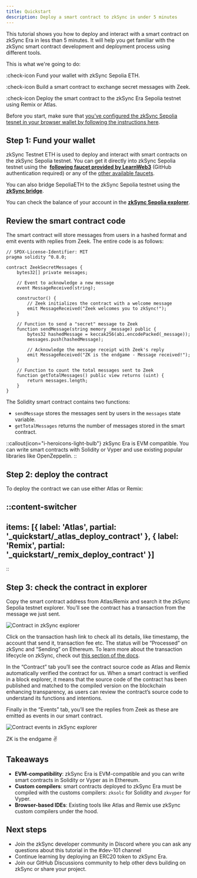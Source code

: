 ```yaml
---
title: Quickstart
description: Deploy a smart contract to zkSync in under 5 minutes
---
```


This tutorial shows you how to deploy and interact with a smart contract on zkSync Era in less than 5 minutes. 
It will help you get familiar with the zkSync smart contract development and deployment process using different tools.

This is what we're going to do:

:check-icon Fund your wallet with zkSync Sepolia ETH.

:check-icon Build a smart contract to exchange secret messages with Zeek.

:check-icon Deploy the smart contract to the zkSync Era Sepolia testnet using Remix or Atlas.

Before you start, make sure that 
[you’ve configured the zkSync Sepolia tesnet in your browser wallet by following the instructions here](./2.connect-zksync.md).

## Step 1: Fund your wallet

zkSync Testnet ETH is used to deploy and interact with smart contracts on the zkSync Sepolia testnet. 
You can get it  directly into zkSync Sepolia testnet using the 
**[following faucet provided by LearnWeb3](https://learnweb3.io/faucets/zksync_sepolia/)** 
(GitHub authentication required) or any of the [other available faucets](#).

You can also bridge SepoliaETH to the zkSync Sepolia testnet using the
**[zkSync bridge](https://portal.zksync.io/bridge/?network=sepolia)**.

You can check the balance of your account in the
**[zkSync Sepolia explorer](https://sepolia.explorer.zksync.io/)**.

## Review the smart contract code

The smart contract will store messages from users in a hashed format and emit events with replies from Zeek. 
The entire code is as follows:

```solidity
// SPDX-License-Identifier: MIT
pragma solidity ^0.8.0;

contract ZeekSecretMessages {
    bytes32[] private messages;

    // Event to acknowledge a new message
    event MessageReceived(string);

    constructor() {
        // Zeek initializes the contract with a welcome message
        emit MessageReceived("Zeek welcomes you to zkSync!");
    }

    // Function to send a "secret" message to Zeek
    function sendMessage(string memory _message) public {
        bytes32 hashedMessage = keccak256(abi.encodePacked(_message));
        messages.push(hashedMessage);

        // Acknowledge the message receipt with Zeek's reply
        emit MessageReceived("ZK is the endgame - Message received!");
    }

    // Function to count the total messages sent to Zeek
    function getTotalMessages() public view returns (uint) {
        return messages.length;
    }
}
```

The Solidity smart contract contains two functions:

- `sendMessage` stores the messages sent by users in the `messages` state variable.
- `getTotalMessages` returns the number of messages stored in the smart contract.

::callout{icon="i-heroicons-light-bulb"}
zkSync Era is EVM compatible. 
You can write smart contracts with Solidity or Vyper and use existing popular libraries like OpenZeppelin.
::

## Step 2: deploy the contract

To deploy the contract we can use either Atlas or Remix:

::content-switcher
---
items: [{
  label: 'Atlas',
  partial: '_quickstart/_atlas_deploy_contract'
}, {
  label: 'Remix',
  partial: '_quickstart/_remix_deploy_contract'
}]
---
::

## Step 3: check the contract in explorer

Copy the smart contract address from Atlas/Remix and search it the zkSync Sepolia testnet explorer. You’ll see the contract has a transaction from the message we just sent.

![Contract in zkSync explorer](/images/101-quickstart/101-contract-deployed.png)

Click on the transaction hash link to check all its details, like timestamp, the account that send it, transaction fee
etc. The status will be “Processed” on zkSync and “Sending” on Ethereum. To learn more about the transaction lifecycle
on zkSync, check out [this section of the docs]().

In the “Contract” tab you’ll see the contract source code as Atlas and Remix automatically verified the contract for us.
When a smart contract is verified in a block explorer, it means that the source code of the contract has been published
and matched to the compiled version on the blockchain enhancing transparency, as users can review the contract’s source
code to understand its functions and intentions.

Finally in the “Events” tab, you’ll see the replies from Zeek as these are emitted as events in our smart contract.

![Contract events in zkSync explorer](/images/101-quickstart/101-contract-events.png)

ZK is the endgame ✌️

## Takeaways

- **EVM-compatibility**: zkSync Era is EVM-compatible and you can write smart contracts in Solidity or Vyper as in
  Ethereum.
- **Custom compilers**: smart contracts deployed to zkSync Era must be compiled with the customs compilers: `zksolc` for
  Solidity and `zkvyper` for Vyper.
- **Browser-based IDEs**: Existing tools like Atlas and Remix use zkSync custom compilers under the hood.

## Next steps

- Join the zkSync developer community in Discord where you can ask any questions about this tutorial in the #dev-101
  channel
- Continue learning by deploying an ERC20 token to zkSync Era.
- Join our GitHub Discussions community to help other devs building on zkSync or share your project.
